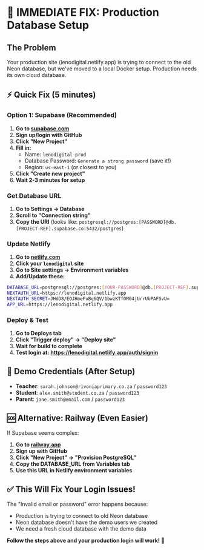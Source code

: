 # 🚨 IMMEDIATE FIX: Production Database Setup

## The Problem
Your production site (lenodigital.netlify.app) is trying to connect to the old Neon database, but we've moved to a local Docker setup. Production needs its own cloud database.

## ⚡ Quick Fix (5 minutes)

### Option 1: Supabase (Recommended)
1. **Go to [supabase.com](https://supabase.com)**
2. **Sign up/login with GitHub**
3. **Click "New Project"**
4. **Fill in:**
   - Name: `lenodigital-prod`
   - Database Password: `Generate a strong password` (save it!)
   - Region: `us-east-1` (or closest to you)
5. **Click "Create new project"**
6. **Wait 2-3 minutes for setup**

### Get Database URL
1. **Go to Settings → Database**
2. **Scroll to "Connection string"**
3. **Copy the URI** (looks like: `postgresql://postgres:[PASSWORD]@db.[PROJECT-REF].supabase.co:5432/postgres`)

### Update Netlify
1. **Go to [netlify.com](https://netlify.com)**
2. **Click your `lenodigital` site**
3. **Go to Site settings → Environment variables**
4. **Add/Update these:**

```bash
DATABASE_URL=postgresql://postgres:[YOUR-PASSWORD]@db.[PROJECT-REF].supabase.co:5432/postgres
NEXTAUTH_URL=https://lenodigital.netlify.app
NEXTAUTH_SECRET=JHdD8/EOJHmePuBg6QV/1bwzKTfOM04jUrrUbPAFSvU=
APP_URL=https://lenodigital.netlify.app
```

### Deploy & Test
1. **Go to Deploys tab**
2. **Click "Trigger deploy" → "Deploy site"**
3. **Wait for build to complete**
4. **Test login at: https://lenodigital.netlify.app/auth/signin**

## 🎯 Demo Credentials (After Setup)
- **Teacher**: `sarah.johnson@rivoniaprimary.co.za` / `password123`
- **Student**: `alex.smith@student.co.za` / `password123`
- **Parent**: `jane.smith@email.com` / `password123`

## 🆘 Alternative: Railway (Even Easier)
If Supabase seems complex:
1. **Go to [railway.app](https://railway.app)**
2. **Sign up with GitHub**
3. **Click "New Project" → "Provision PostgreSQL"**
4. **Copy the DATABASE_URL from Variables tab**
5. **Use this URL in Netlify environment variables**

## ✅ This Will Fix Your Login Issues!

The "Invalid email or password" error happens because:
- Production is trying to connect to old Neon database
- Neon database doesn't have the demo users we created
- We need a fresh cloud database with the demo data

**Follow the steps above and your production login will work!** 🚀
